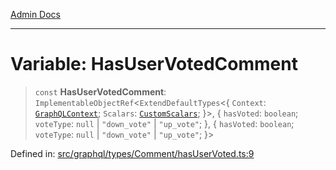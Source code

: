 [Admin Docs](/)

***

# Variable: HasUserVotedComment

> `const` **HasUserVotedComment**: `ImplementableObjectRef`\<`ExtendDefaultTypes`\<\{ `Context`: [`GraphQLContext`](../../../../context/type-aliases/GraphQLContext.md); `Scalars`: [`CustomScalars`](../../../../scalars/type-aliases/CustomScalars.md); \}\>, \{ `hasVoted`: `boolean`; `voteType`: `null` \| `"down_vote"` \| `"up_vote"`; \}, \{ `hasVoted`: `boolean`; `voteType`: `null` \| `"down_vote"` \| `"up_vote"`; \}\>

Defined in: [src/graphql/types/Comment/hasUserVoted.ts:9](https://github.com/Sourya07/talawa-api/blob/3df16fa5fb47e8947dc575f048aef648ae9ebcf8/src/graphql/types/Comment/hasUserVoted.ts#L9)
